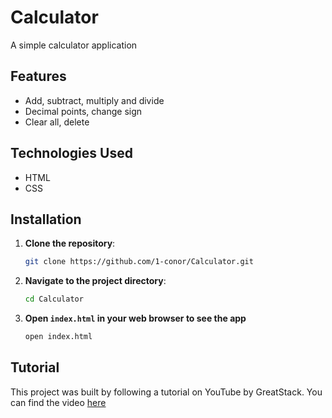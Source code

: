 # Calculator
A simple calculator application

## Features
- Add, subtract, multiply and divide
- Decimal points, change sign
- Clear all, delete

## Technologies Used
- HTML
- CSS

## Installation
1. **Clone the repository**:
   ```sh
   git clone https://github.com/1-conor/Calculator.git

2. **Navigate to the project directory**:
   ```sh
   cd Calculator

3. **Open `index.html` in your web browser to see the app**
   ```sh
   open index.html

## Tutorial
This project was built by following a tutorial on YouTube by GreatStack. You can find the video [here](https://www.youtube.com/watch?v=cGgLHJGyS34)
